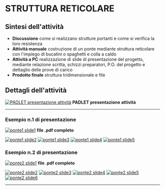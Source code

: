 # STRUTTURA RETICOLARE

## Sintesi dell'attività
- **Discussione** come si realizzano strutture portanti e come si verifica la loro resistenza
- **Attività manuale** costruzione di un ponte mediante struttura reticolare con l'impiego di bucatini o spaghetti e colla a caldo
- **Attività a PC** realizzazione di slide di presentazione del progetto, mediante relazione scritta, schizzi preparatori, P.O. del progetto e dettaglio delle prove di carico
- **Prodotto finale** struttura tridimensionale e file

## Dettagli dell'attività

[![PADLET presentazione attività](padlet_costruzioni-territorio.png)](https://padlet.com/laprof/edilizia?fbclid=IwAR1cOt5HyFwakf_QeDwQtJe50ZwqoOkLYxP-STPdoOA-JNBijndbQeVjTgc) **PADLET presentazione attività**

---

### Esempio n.1 di presentazione
[![ponte1 slide1](ponte1/ponte1-0.jpg)](ponte1/ponte-spaghetti-1.pdf) **file .pdf completo**

[![ponte1 slide2](ponte1/ponte1-1.jpg)](ponte1/imageBig/ponte1-1.jpg)
[![ponte1 slide3](ponte1/ponte1-2.jpg)](ponte1/imageBig/ponte1-2.jpg)
[![ponte1 slide4](ponte1/ponte1-3.jpg)](ponte1/imageBig/ponte1-3.jpg)
[![ponte1 slide5](ponte1/ponte1-4.jpg)](ponte1/imageBig/ponte1-4.jpg)

### Esempio n.2 di presentazione
[![ponte2 slide1](ponte2/ponte2-0.jpg)](ponte2/ponte-spaghetti-2.pdf) **file .pdf completo**

[![ponte2 slide2](ponte2/ponte2-1.jpg)](ponte2/imageBig/ponte2-1.jpg)
[![ponte2 slide3](ponte2/ponte2-2.jpg)](ponte2/imageBig/ponte2-2.jpg)
[![ponte2 slide4](ponte2/ponte2-3.jpg)](ponte2/imageBig/ponte2-3.jpg)
[![ponte2 slide5](ponte2/ponte2-4.jpg)](ponte2/imageBig/ponte2-4.jpg)
[![ponte2 slide6](ponte2/ponte2-5.jpg)](ponte2/imageBig/ponte2-5.jpg)

---